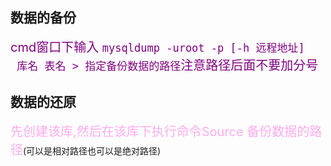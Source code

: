 ## 数据的备份

<font style="color:purple;font-size:20px">cmd窗口下输入 `mysqldump -uroot -p [-h 远程地址]  库名 表名 > 指定备份数据的路径`注意路径后面不要加分号</font>

## 数据的还原

<font style="color:#ffacee;font-size:20px">先创建该库,然后在该库下执行命令Source  备份数据的路径</font>(可以是相对路径也可以是绝对路径)

